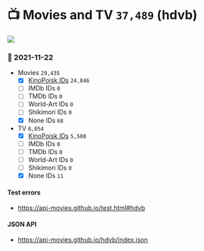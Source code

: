 # :tv: Movies and TV `37,489` (hdvb)

<a href="https://API-Movies.github.io"><img src="https://API-Movies.github.io/banner.png?cache"></a>

### :date: 2021-11-22
- Movies `29,435`
  - [x] <a href="https://API-Movies.github.io/hdvb/movie_kinopoisk_ids.json">KinoPoisk IDs</a> `24,846`
  - [ ] IMDb IDs `0`
  - [ ] TMDb IDs `0`
  - [ ] World-Art IDs `0`
  - [ ] Shikimori IDs `0`
  - [x] None IDs `68`
- TV `8,054`
  - [x] <a href="https://API-Movies.github.io/hdvb/tv_kinopoisk_ids.json">KinoPoisk IDs</a> `5,508`
  - [ ] IMDb IDs `0`
  - [ ] TMDb IDs `0`
  - [ ] World-Art IDs `0`
  - [ ] Shikimori IDs `0`
  - [x] None IDs `11`
#### Test errors
- <a href='https://api-movies.github.io/test.html#hdvb'>https://api-movies.github.io/test.html#hdvb</a>
#### JSON API
- <a href='https://api-movies.github.io/hdvb/index.json'>https://api-movies.github.io/hdvb/index.json</a>

